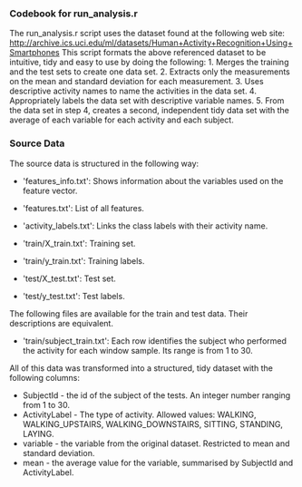 ### Codebook for run_analysis.r
The run_analysis.r script uses the dataset found at the following web site:
http://archive.ics.uci.edu/ml/datasets/Human+Activity+Recognition+Using+Smartphones
This script formats the above referenced dataset to be intuitive, tidy and easy to use
by doing the following:
	1. Merges the training and the test sets to create one data set.
	2. Extracts only the measurements on the mean and standard deviation for each measurement.
	3. Uses descriptive activity names to name the activities in the data set.
	4. Appropriately labels the data set with descriptive variable names.
	5. From the data set in step 4, creates a second, independent tidy data set with the
average of each variable for each activity and each subject.

### Source Data
The source data is structured in the following way:
- 'features_info.txt': Shows information about the variables used on the feature vector.

- 'features.txt': List of all features.

- 'activity_labels.txt': Links the class labels with their activity name.

- 'train/X_train.txt': Training set.

- 'train/y_train.txt': Training labels.

- 'test/X_test.txt': Test set.

- 'test/y_test.txt': Test labels.

The following files are available for the train and test data. Their descriptions are equivalent. 

- 'train/subject_train.txt': Each row identifies the subject who performed the activity for each window sample. Its range is from 1 to 30. 

All of this data was transformed into a structured, tidy dataset with the following columns:
- SubjectId - the id of the subject of the tests. An integer number ranging from 1 to 30.
- ActivityLabel - The type of activity. Allowed values: WALKING, WALKING_UPSTAIRS, WALKING_DOWNSTAIRS, SITTING, STANDING, LAYING.
- variable - the variable from the original dataset. Restricted to mean and standard deviation. 
- mean - the average value for the variable, summarised by SubjectId and ActivityLabel.
